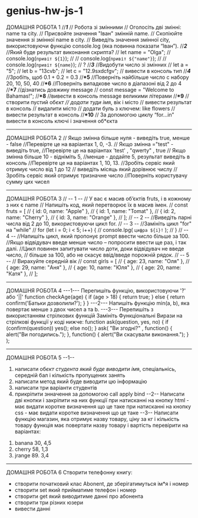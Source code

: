 # genius-hw-js-1

ДОМАШНЯ РОБОТА 1
//**_1_**
// Робота зі змінними
// Оголосіть дві змінні: name та city.
// Присвойте значення "Іван" змінній name.
// Скопіюйте значення зі змінної name в city.
// Виведіть значення змінної city, використовуючи функцію console.log (яка
повинна показати “Іван”).
//**_2_**
//Який буде результат виконання скрипта?
// let name = "Olga";
// console.log(`привіт ${1}`); //
// console.log(`привіт ${"name"}`); //
// console.log(`привіт ${name}`); // ?
//**_3_**
//Видобути число зі змінних
// let a = "5";
// let b = "13cvb";
// let c = "12.9sxdcfgv";
// вивести в консоль тип
//**_4_**
//Зробіть, щоб 0.1 + 0.2 = 0.3
//**\*5**
//Поверніть найбільше число с набору 20, 10, 50, 40
//**\*6**
//Поверніть випадкове число в діапазоні від 2 до 4
//**\*7**
//дізнатись довжину message
// const message = "Welcome to Bahamas!";
//**\*8**
//вивести в консоль message великими літерами
//**\*9**
// створити пустий об*єкт
// додати туди ім*я, вік і місто
// вивести результат в консоль
// видалити місто
// додати буль з ключем: like flowers
// вивести результат в консоль
//**\*10**
// За допомогою циклу “for…in” вивести в консоль ключі і значення об\*єкта

---

ДОМАШНЯ РОБОТА 2
// Якщо змінна більше нуля - виведіть true, менше - false
//Перевірте це на варіантах 1, 0, -3.
// Якщо змінна ="test" - виведіть true,
//Перевірте це на варіантах 'test'
,
"qwerty"
, true
// Якщо змінна більше 10 - відніміть 5,
//менше - додайте 5, результат виведіть в консоль
//Перевірте це на варіантах 1, 10, 13.
//Зробіть сервіс який отримує число від 1 до 12
// виведіть місяць який дорівнює числу
//Зробіть сервіс який отримує тризначне число
//Поверніть користувачу сумму цих чисел

---

ДОМАШНЯ РОБОТА 3
// -- 1 --
// У вас є масив об’єктів fruts, і в кожному з них є name
// Напишіть код, який перетворює їх в масив імен.
// const fruts = [
// { id: 0, name: "Apple" },
// { id: 1, name: "Tomat" },
// { id: 2, name: "Cherry" },
// { id: 3, name: "Orange" },
// ];
// -- 2 --
//Виведіть парні числа від 2 до 10, використовуючи цикл for.
// -- 3 --
//Замініть цикл "for" на "while"
// for (let i = 0; i < 5; i++) {
// console.lpg( `цифра ${i}!` );
// }
// -- 4 --
//Напишіть цикл, який пропонує prompt ввести число більше за 100.
//Якщо відвідувач введе менше число – попросити ввести ще раз, і так далі.
//Цикл повинен запитувати число доти, доки відвідувач не введе число,
// більше за 100, або не скасує ввід/введе порожній рядок.
// -- 5 --
// Вирахуйте середній вік
// const girls = [
// { age: 23, name: "Оля" },
// { age: 29, name: "Аня" },
// { age: 10, name: "Юля" },
// { age: 20, name: "Катя" },
// ];

---

ДОМАШНЯ РОБОТА 4
---1---
Перепишіть функцію, використовуючи '?' або '||'
function checkAge(age) {
if (age > 18) {
return true;
} else {
return confirm('Батьки дозволили?');
}
}
---2---
Напишіть функцію min(a, b), яка повертає менше з двох чисел a та b.
---3---
Перепишіть з використанням стрілкових функцій
Замініть Функціональні Вирази на стрілкові функції у коді нижче:
function ask(question, yes, no) {
if (confirm(question)) yes();
else no();
}
ask(
"Ви згодні?"
,
function() { alert("Ви погодились."); },
function() { alert("Ви скасували виконання."); }
);

---

ДОМАШНЯ РОБОТА 5
--1--

1. написати об*єкт студента який буде виводити ім*я, спеціальнісь, середній
   бал і кількість пропущених занять
2. написати метод який буде виводити цю інформацію
3. написати три варіанти студентів
4. прикріпити знначення за допомогою call apply bind
   --2--
   Написати дві кнопки і закріпити на них функції
   при натисканні на кнопку html - має видати коротке визначення що це таке
   при натисканні на кнопку css - має видати коротке визначення що це таке
   --3--
   Написати функцію магазин, яка отримує назву товару, ціну за кг і кількість товару
   функція має повертати назву товару і вартість
   перевірити на варіантах:

1) banana 30, 4,5
2) cherry 58, 1,3
3) jrange 89. 3,4

---

ДОМАШНЯ РОБОТА 6
Створити телефонну книгу:

- створити початковий клас Abonent, де зберігатимуться ім\*я і номер
- створити set який прийматиме телефон і номер
- створити get який виводитиме данні про абонента
- створити три різних юзери
- вивести данні
